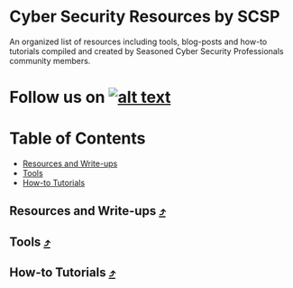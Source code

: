 # Cyber Security Resources by SCSP

An organized list of resources including tools, blog-posts and how-to tutorials compiled and created by Seasoned Cyber Security Professionals community members.

[1.1]: https://encrypted-tbn0.gstatic.com/images?q=tbn:ANd9GcR15xY1_OqPROITBVsf9IGfV_bMDqnz9L8sslUGzYIw7hR6_DMQFw&s
[1]: https://www.facebook.com/scspcommunity/
# Follow us on [![alt text][1.1]][1]

Table of Contents
=================

* [Resources and Write-ups](#resources)
* [Tools](#tools)
* [How-to Tutorials](#tutorials)

<a name="resources"></a>
##  Resources and Write-ups [⤴](#table-of-contents)



<a name="tools"></a>
## Tools [⤴](#table-of-contents)

<a name="tutorials"></a>
## How-to Tutorials [⤴](#table-of-contents)
